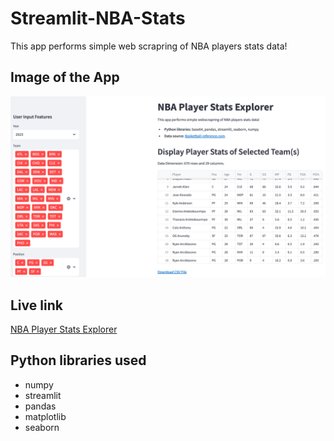 # Streamlit-NBA-Stats

This app performs simple web scrapring of NBA players stats data!

## Image of the App
![NBA Player Stats Explorer](image/nba-player-stats.png)

## Live link
[NBA Player Stats Explorer](https://sateba-nba-stats-explorer-13ca99797a8e.herokuapp.com/)

## Python libraries used
* numpy
* streamlit
* pandas
* matplotlib
* seaborn